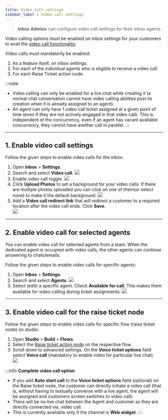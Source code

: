 ```yaml
---
title: Video call settings
sidebar_label : Video call settings
---
```


> **Inbox Admins** can configure video call settings for their inbox agents. 


Video calling options must be enabled on inbox settings for your customers to avail the [video call functionality](https://docs.yellow.ai/docs/platform_concepts/inbox/chats/videocall).  

Video calls must mandatorily be enabled:
1. As a feature itself, on inbox settings.
2. For each of the individual agents who is eligible to receive a video call. 
3. For each Raise Ticket action node.

:::note
- Video calling can only be enabled for a live chat while creating it (a normal chat conversation cannot have video calling abilities post its creation when it is already assigned to an agent).
- An agent can only have 1 video call ticket assigned at a given point of time (even if they are not actively engaged in that video call). This is independent of the concurrency, even if an agent has vacant available concurrency, they cannot have another call in parallel. 
:::

-----

## 1. Enable video call settings

Follow the given steps to enable video calls for the inbox: 

1. Open **Inbox** > **Settings**. 
2. Search and select **Video call**. 
    ![](https://i.imgur.com/4VS258n.jpg)
3. Enable video call toggle. 
    ![](https://i.imgur.com/PL7zj6S.jpg)
4. Click **Upload Photos** to set a background for your video calls.  If there are multiple photos uploaded you can click on one of them(or select none) to make it the default background. 
    ![](https://i.imgur.com/V2qFzNf.jpg)
5. Add a **Video call redirect link** that will redirect a customer to a required location after the video call ends. Click **Save**.   
    ![](https://i.imgur.com/ldMcgHG.png)

----

## 2. Enable video call for selected agents 

You can enable video call for selected agents from a team. When the dedicated agent is occupied with video calls, the other agents can continue answering to chats/emails.

Follow the given steps to enable video calls for specific agents:  

1. Open **Inbox** > **Settings**. 
2. Search and select **Agents**. 
    ![](https://i.imgur.com/yXJoPZs.jpg)
3. Select (edit) a specific agent. Check **Available for call**. This makes them available for video calling during ticket assignments. 
    ![](https://i.imgur.com/eJMbI5c.png)

---

## 3. Enable video call for the raise ticket node

Follow the given steps to enable video calls for specific flow (raise ticket node) on studio:  

1. Open **Studio** > **Build** > **Flows**.  
2. Select the [Raise ticket action node](https://docs.yellow.ai/docs/platform_concepts/studio/build/nodes/action-nodes#17-raise-ticket) on the respective flow.   
3. Scroll down to advanced settings. On the **Voice ticket options** field select **Voice call** (mandatory to enable video for particular live chat).   
    ![](https://i.imgur.com/5OuBB2P.png)

:::info 
**Complete video call option**

- If you add **Auto start call** to the **Voice ticket options** field (optional) on the Raise ticket node, the customer can directly initiate a video call (that is, without having to textually converse with a live agent, the agent will be assigned and customers screen switches to video call).
- There will be no live chat between the Agent and customer as they are directly connected via. video call. 
- This is currently available only if the channel is **Web widget**. 
:::

